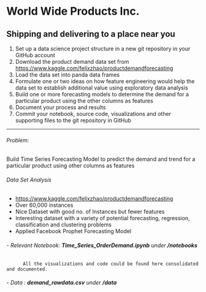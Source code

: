 # World Wide Products Inc.

##  Shipping and delivering to a place near you

1. Set up a data science project structure in a new git repository in your GitHub account
2. Download the product demand data set from
   https://www.kaggle.com/felixzhao/productdemandforecasting
3. Load the data set into panda data frames
4. Formulate one or two ideas on how feature engineering would help the data set to establish additional value using exploratory data analysis
5. Build one or more forecasting models to determine the demand for a particular product using the other columns as features
6. Document your process and results
7. Commit your notebook, source code, visualizations and other supporting files to the git repository in GitHub

--------------------------------------------------------------------------------------------------
###### Problem:
Build Time Series Forecasting Model to predict the demand and trend for a particular product using other columns as features

###### Data Set Analysis
- https://www.kaggle.com/felixzhao/productdemandforecasting
- Over 60,000 instances
- Nice Dataset with good no. of Instances but fewer features
- Interesting dataset with a variety of potential forecasting, regression, classification and clustering problems
- Applied Facebook Prophet Forecasting Model

###### - Relevant Notebook: **Time_Series_OrderDemand.ipynb** under **_/notebooks_**
          All the visualizations and code could be found here consolidated and documented.
          
###### - Data : **demand_rawdata.csv** under **_/data_**
